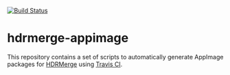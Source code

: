 [![Build Status](https://travis-ci.org/aferrero2707/hdrmerge-appimage.svg?branch=master)](https://travis-ci.org/aferrero2707/hdrmerge-appimage)

# hdrmerge-appimage

This repository contains a set of scripts to automatically generate AppImage packages for [HDRMerge](https://github.com/jcelaya/hdrmerge) using [Travis CI](https://travis-ci.org/aferrero2707/hdrmerge-appimage).
